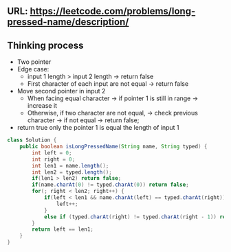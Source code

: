 ## URL: https://leetcode.com/problems/long-pressed-name/description/


## Thinking process
- Two pointer
- Edge case: 
  - input 1 length > input 2 length -> return false
  - First character of each input are not equal -> return false
- Move second pointer in input 2
  - When facing equal character -> if pointer 1 is still in range -> increase it
  - Otherwise, if two character are not equal, -> check previous character -> if not equal -> return false;
- return true only the pointer 1 is equal the length of input 1


```java
class Solution {
    public boolean isLongPressedName(String name, String typed) {
        int left = 0;
        int right = 0;
        int len1 = name.length();
        int len2 = typed.length();
        if(len1 > len2) return false;
        if(name.charAt(0) != typed.charAt(0)) return false;
        for(; right < len2; right++) {
            if(left < len1 && name.charAt(left) == typed.charAt(right)) {
                left++;
            }
            else if (typed.charAt(right) != typed.charAt(right - 1)) return false;
        }
        return left == len1;
    }
}
```